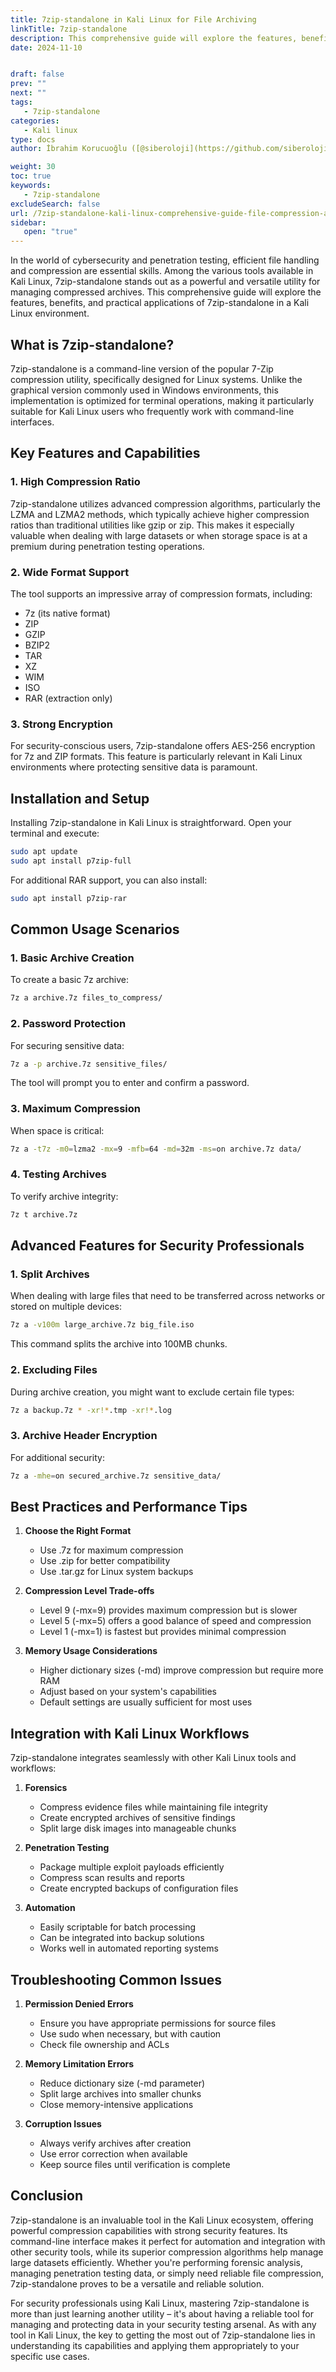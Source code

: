 ```yaml
---
title: 7zip-standalone in Kali Linux for File Archiving
linkTitle: 7zip-standalone
description: This comprehensive guide will explore the features, benefits, and practical applications of 7zip-standalone in a Kali Linux environment.
date: 2024-11-10


draft: false
prev: ""
next: ""
tags:
   - 7zip-standalone
categories:
   - Kali linux
type: docs
author: İbrahim Korucuoğlu ([@siberoloji](https://github.com/siberoloji))

weight: 30
toc: true
keywords:
   - 7zip-standalone
excludeSearch: false
url: /7zip-standalone-kali-linux-comprehensive-guide-file-compression-archiving/
sidebar:
   open: "true"
---
```



In the world of cybersecurity and penetration testing, efficient file handling and compression are essential skills. Among the various tools available in Kali Linux, 7zip-standalone stands out as a powerful and versatile utility for managing compressed archives. This comprehensive guide will explore the features, benefits, and practical applications of 7zip-standalone in a Kali Linux environment.

## What is 7zip-standalone?

7zip-standalone is a command-line version of the popular 7-Zip compression utility, specifically designed for Linux systems. Unlike the graphical version commonly used in Windows environments, this implementation is optimized for terminal operations, making it particularly suitable for Kali Linux users who frequently work with command-line interfaces.

## Key Features and Capabilities

### 1. High Compression Ratio
7zip-standalone utilizes advanced compression algorithms, particularly the LZMA and LZMA2 methods, which typically achieve higher compression ratios than traditional utilities like gzip or zip. This makes it especially valuable when dealing with large datasets or when storage space is at a premium during penetration testing operations.

### 2. Wide Format Support
The tool supports an impressive array of compression formats, including:
- 7z (its native format)
- ZIP
- GZIP
- BZIP2
- TAR
- XZ
- WIM
- ISO
- RAR (extraction only)

### 3. Strong Encryption
For security-conscious users, 7zip-standalone offers AES-256 encryption for 7z and ZIP formats. This feature is particularly relevant in Kali Linux environments where protecting sensitive data is paramount.

## Installation and Setup

Installing 7zip-standalone in Kali Linux is straightforward. Open your terminal and execute:

```bash
sudo apt update
sudo apt install p7zip-full
```

For additional RAR support, you can also install:

```bash
sudo apt install p7zip-rar
```

## Common Usage Scenarios

### 1. Basic Archive Creation
To create a basic 7z archive:
```bash
7z a archive.7z files_to_compress/
```

### 2. Password Protection
For securing sensitive data:
```bash
7z a -p archive.7z sensitive_files/
```
The tool will prompt you to enter and confirm a password.

### 3. Maximum Compression
When space is critical:
```bash
7z a -t7z -m0=lzma2 -mx=9 -mfb=64 -md=32m -ms=on archive.7z data/
```

### 4. Testing Archives
To verify archive integrity:
```bash
7z t archive.7z
```

## Advanced Features for Security Professionals

### 1. Split Archives
When dealing with large files that need to be transferred across networks or stored on multiple devices:
```bash
7z a -v100m large_archive.7z big_file.iso
```
This command splits the archive into 100MB chunks.

### 2. Excluding Files
During archive creation, you might want to exclude certain file types:
```bash
7z a backup.7z * -xr!*.tmp -xr!*.log
```

### 3. Archive Header Encryption
For additional security:
```bash
7z a -mhe=on secured_archive.7z sensitive_data/
```

## Best Practices and Performance Tips

1. **Choose the Right Format**
   - Use .7z for maximum compression
   - Use .zip for better compatibility
   - Use .tar.gz for Linux system backups

2. **Compression Level Trade-offs**
   - Level 9 (-mx=9) provides maximum compression but is slower
   - Level 5 (-mx=5) offers a good balance of speed and compression
   - Level 1 (-mx=1) is fastest but provides minimal compression

3. **Memory Usage Considerations**
   - Higher dictionary sizes (-md) improve compression but require more RAM
   - Adjust based on your system's capabilities
   - Default settings are usually sufficient for most uses

## Integration with Kali Linux Workflows

7zip-standalone integrates seamlessly with other Kali Linux tools and workflows:

1. **Forensics**
   - Compress evidence files while maintaining file integrity
   - Create encrypted archives of sensitive findings
   - Split large disk images into manageable chunks

2. **Penetration Testing**
   - Package multiple exploit payloads efficiently
   - Compress scan results and reports
   - Create encrypted backups of configuration files

3. **Automation**
   - Easily scriptable for batch processing
   - Can be integrated into backup solutions
   - Works well in automated reporting systems

## Troubleshooting Common Issues

1. **Permission Denied Errors**
   - Ensure you have appropriate permissions for source files
   - Use sudo when necessary, but with caution
   - Check file ownership and ACLs

2. **Memory Limitation Errors**
   - Reduce dictionary size (-md parameter)
   - Split large archives into smaller chunks
   - Close memory-intensive applications

3. **Corruption Issues**
   - Always verify archives after creation
   - Use error correction when available
   - Keep source files until verification is complete

## Conclusion

7zip-standalone is an invaluable tool in the Kali Linux ecosystem, offering powerful compression capabilities with strong security features. Its command-line interface makes it perfect for automation and integration with other security tools, while its superior compression algorithms help manage large datasets efficiently. Whether you're performing forensic analysis, managing penetration testing data, or simply need reliable file compression, 7zip-standalone proves to be a versatile and reliable solution.

For security professionals using Kali Linux, mastering 7zip-standalone is more than just learning another utility – it's about having a reliable tool for managing and protecting data in your security testing arsenal. As with any tool in Kali Linux, the key to getting the most out of 7zip-standalone lies in understanding its capabilities and applying them appropriately to your specific use cases.